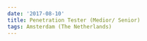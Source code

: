 ```yaml
---
date: '2017-08-10'
title: Penetration Tester (Medior/ Senior)
tags: Amsterdam (The Netherlands)
---
```

### 
